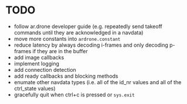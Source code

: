 TODO
====

- follow ar.drone developer guide (e.g. repeatedly send takeoff commands until they are acknowledged in a navdata)
- move more constants into `ardrone.constant`
- reduce latency by always decoding i-frames and only decoding p-frames if they are in the buffer
- add image callbacks
- implement logging
- add connection detection
- add ready callbacks and blocking methods
- enumate other navdata types (i.e. all of the id\_nr values and all of the ctrl\_state values)
- gracefully quit when ctrl+c is pressed or `sys.exit`
